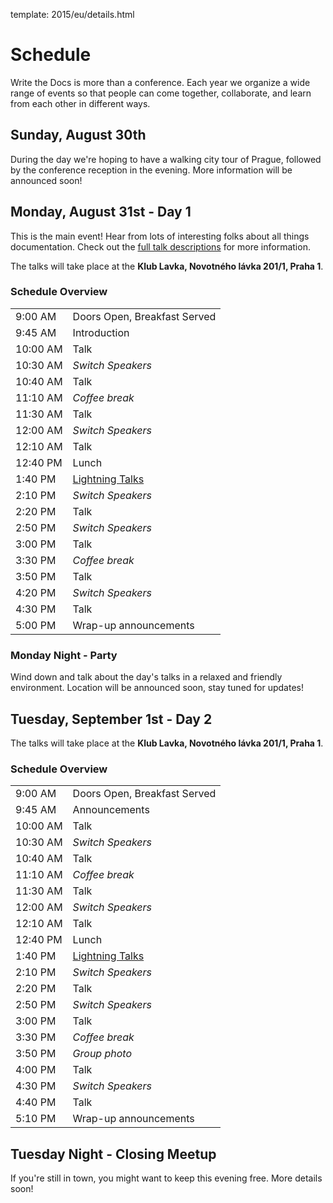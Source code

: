 template: 2015/eu/details.html

# Schedule

Write the Docs is more than a conference.  Each year we organize a wide range
of events so that people can come together, collaborate, and learn from each
other in different ways.

## Sunday, August 30th

During the day we're hoping to have a walking city tour of Prague, followed by the conference reception in the evening. More information will be announced soon!

<!-- <table class="schedule">
  <tr>
    <td class="schedule-time">9 AM</td>
    <td><a href="/conf/na/2015/writing-day/">Writing Day</a> documentation sprints begin at <a href="https://goo.gl/maps/xljmU">CENTRL Office</a></td>
  </tr>
  <tr>
    <td class="schedule-time">12:30 PM</td>
    <td>Break for lunch</td>
  </tr>
  <tr>
    <td class="schedule-time">6 PM</td>
    <td>Sprints end, Reception begins. Keep working, or start chatting!</td>
  </tr>
  <tr>
    <td class="schedule-time">9 PM</td>
    <td>Reception ends</td>
  </tr>
</table>

-->

[writing-day]: /conf/na/2015/writing-day/

## Monday, August 31st - Day 1

This is the main event! Hear from lots of interesting folks about all things documentation.
Check out the [full talk descriptions](http://www.writethedocs.org/conf/eu/2015/speakers/) for more information.

The talks will take place at the **Klub Lavka, Novotného lávka 201/1, Praha 1**.

<!-- NEED TO FORK FOR EU
### Community Notes

Attendees are welcome to contribute to the [Attendee Notes](https://github.com/writethedocs/attendee-notes) during and after the talks.
-->

### Schedule Overview

<table>
  <tr>
    <td class="schedule-time">9:00 AM</td>
    <td>Doors Open, Breakfast Served</td>
  </tr>
  <tr>
    <td class="schedule-time">9:45 AM</td>
    <td>Introduction</td>
  </tr>
  <tr>
    <td class="schedule-time">10:00 AM</td>
    <td>Talk</td>
  </tr>
  <tr>
    <td class="schedule-time">10:30 AM</td>
    <td><em>Switch Speakers</em></td>
  </tr>
  <tr>
    <td class="schedule-time">10:40 AM</td>
    <td>Talk</td>
  </tr>
  <tr>
    <td class="schedule-time">11:10 AM</td>
    <td><em>Coffee break</em></td>
  </tr>
  <tr>
    <td class="schedule-time">11:30 AM</td>
    <td>Talk</td>
  </tr>
  <tr>
    <td class="schedule-time">12:00 AM</td>
    <td><em>Switch Speakers</em></td>
  </tr>
  <tr>
    <td class="schedule-time">12:10 AM</td>
    <td>Talk</td>
  </tr>
  <tr>
    <td class="schedule-time">12:40 PM</td>
    <td>Lunch</td>
  </tr>
  <tr>
    <td class="schedule-time">1:40 PM</td>
    <td><a href="/conf/eu/2015/lightning-talks/">Lightning Talks</a></td>
  </tr>
  <tr>
    <td class="schedule-time">2:10 PM</td>
    <td><em>Switch Speakers</em></td>
  </tr>
  <tr>
    <td class="schedule-time">2:20 PM</td>
    <td>Talk</td>
  </tr>
  <tr>
    <td class="schedule-time">2:50 PM</td>
    <td><em>Switch Speakers</em></td>
  </tr>
  <tr>
    <td class="schedule-time">3:00 PM</td>
    <td>Talk</td>
  </tr>
  <tr>
    <td class="schedule-time">3:30 PM</td>
    <td><em>Coffee break</em></td>
  </tr>
  <tr>
    <td class="schedule-time">3:50 PM</td>
    <td>Talk</td>
  </tr>
  <tr>
    <td class="schedule-time">4:20 PM</td>
    <td><em>Switch Speakers</em></td>
  </tr>
  <tr>
    <td class="schedule-time">4:30 PM</td>
    <td>Talk</td>
  </tr>
  <tr>
    <td class="schedule-time">5:00 PM</td>
    <td>Wrap-up announcements</td>
  </tr>
</table>

### Monday Night - Party

Wind down and talk about the day's talks in a relaxed and friendly
environment. Location will be announced soon, stay tuned for updates!

<!--
<table class="schedule">
  <tr>
    <td class="schedule-time">7 PM</td>
    <td>Conference Party at <a href="https://goo.gl/maps/ZoKCP">TILT</a> (1355 NW Everett St)</td>
  </tr>
</table>
-->

## Tuesday, September 1st - Day 2

The talks will take place at the **Klub Lavka, Novotného lávka 201/1, Praha 1**.

### Schedule Overview

<table>
  <tr>
    <td class="schedule-time">9:00 AM</td>
    <td>Doors Open, Breakfast Served</td>
  </tr>
  <tr>
    <td class="schedule-time">9:45 AM</td>
    <td>Announcements</td>
  </tr>
  <tr>
    <td class="schedule-time">10:00 AM</td>
    <td>Talk</td>
  </tr>
  <tr>
    <td class="schedule-time">10:30 AM</td>
    <td><em>Switch Speakers</em></td>
  </tr>
  <tr>
    <td class="schedule-time">10:40 AM</td>
    <td>Talk</td>
  </tr>
  <tr>
    <td class="schedule-time">11:10 AM</td>
    <td><em>Coffee break</em></td>
  </tr>
  <tr>
    <td class="schedule-time">11:30 AM</td>
    <td>Talk</td>
  </tr>
  <tr>
    <td class="schedule-time">12:00 AM</td>
    <td><em>Switch Speakers</em></td>
  </tr>
  <tr>
    <td class="schedule-time">12:10 AM</td>
    <td>Talk</td>
  </tr>
  <tr>
    <td class="schedule-time">12:40 PM</td>
    <td>Lunch</td>
  </tr>
  <tr>
    <td class="schedule-time">1:40 PM</td>
    <td><a href="/conf/eu/2015/lightning-talks/">Lightning Talks</a></td>
  </tr>
  <tr>
    <td class="schedule-time">2:10 PM</td>
    <td><em>Switch Speakers</em></td>
  </tr>
  <tr>
    <td class="schedule-time">2:20 PM</td>
    <td>Talk</td>
  </tr>
  <tr>
    <td class="schedule-time">2:50 PM</td>
    <td><em>Switch Speakers</em></td>
  </tr>
  <tr>
    <td class="schedule-time">3:00 PM</td>
    <td>Talk</td>
  </tr>
  <tr>
    <td class="schedule-time">3:30 PM</td>
    <td><em>Coffee break</em></td>
  </tr>
  <tr>
    <td class="schedule-time">3:50 PM</td>
    <td><em>Group photo</em></td>
  </tr>
  <tr>
    <td class="schedule-time">4:00 PM</td>
    <td>Talk</td>
  </tr>
  <tr>
    <td class="schedule-time">4:30 PM</td>
    <td><em>Switch Speakers</em></td>
  </tr>
  <tr>
    <td class="schedule-time">4:40 PM</td>
    <td>Talk</td>
  </tr>
  <tr>
    <td class="schedule-time">5:10 PM</td>
    <td>Wrap-up announcements</td>
  </tr>
</table>

## Tuesday Night - Closing Meetup

If you're still in town, you might want to keep this evening free. More details soon!
